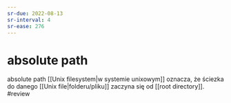 ```yaml
---
sr-due: 2022-08-13
sr-interval: 4
sr-ease: 276
---
```


# absolute path
absolute path [[Unix filesystem|w systemie unixowym]] oznacza, że ściezka do danego [[Unix file|folderu/pliku]] zaczyna się od [[root directory]].
#review